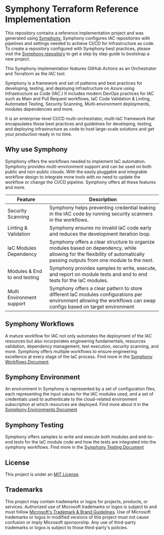 # Symphony Terraform Reference Implementation

This repository contains a reference implementation project and was generated using [Symphony.](https://github.com/microsoft/symphony) Symphony configures IAC repositories with pipelines and settings needed to achieve CI/CD for Infrastructure as code. To create a repository configured with Symphony best practices, please visit the [Symphony repository](https://github.com/microsoft/symphony/blob/main/docs/GETTING_STARTED.md) to get a step by step guide to bootstrap a new project.

This Symphony implementation features GitHub Actions as an Orchestrator and Terraform as the IAC tool.

Symphony is a framework and set of patterns and best practices for developing, testing, and deploying infrastructure on Azure using Infrastructure as Code (IAC.) It includes modern DevOps practices for IAC  such as Main and Pull Request workflows, IaC Code Validation & Linting, Automated Testing, Security Scanning, Multi-environment deployments, modules dependencies and more.

It is an enterprise-level CI/CD multi-orchestrator, multi-IaC framework that encapsulates those best practices and guidelines for developing, testing, and deploying infrastructure as code to host large-scale solutions and get your production ready in no time.

## Why use Symphony

Symphony offers the workflows needed to implement IaC automation. Symphony provides multi-environment support and can be used on both public and non-public clouds. With the easily pluggable and integrable workflow design to integrate more tools with no need to update the workflow or change the CI/CD pipeline. Symphony offers all these features and more.

| Feature                      | Description                                                                                                                                                                 |
|------------------------------|-----------------------------------------------------------------------------------------------------------------------------------------------------------------------------|
| Security Scanning            | Symphony helps preventing credential leaking in the IAC code by running security scanners in the workflows.                                                                 |
| Linting & Validation         | Symphony ensures no invalid IaC code early and reduces the development iteration loop.                                                                                      |
| IaC Modules Dependency       | Symphony offers a clear structure to organize modules based on dependency, while allowing for the flexibility of automatically passing outputs from one module to the next. |
| Modules & End to end testing | Symphony  provides samples to write, execute, and report on module tests and end to end tests for the IaC modules.                                                          |
| Multi Environment support    | Symphony offers a clear pattern to store different IaC modules configurations per environment allowing the workflows can swap configs based on target environment           |

## Symphony Workflows

A mature workflow for IAC not only automates the deployment of the IAC resources but also incorporates engineering fundamentals, resources validation, dependency management, test execution, security scanning, and more. Symphony offers multiple workflows to ensure engineering excellence at every stage of the IaC process. Find more in the [Symphony Workflows Document](./docs/WORKFLOW.md).

## Symphony Environment

An environment in Symphony is represented by a set of configuration files, each representing the input values for the IAC modules used, and a set of credentials used to authenticate to the cloud-related environment subscription at which resources are deployed. Find more about it in the [Symphony Environments Document](./docs/ENVIRONMENT.md)

## Symphony Testing

Symphony offers samples to write and execute both modules and end-to-end tests for the IaC module code and how the tests are integrated into the symphony workflows. Find more in the [Symphony Testing Document](./docs/TESTING.md)

## License

This project is under an [MIT License](LICENSE).

## Trademarks

This project may contain trademarks or logos for projects, products, or services. Authorized use of Microsoft trademarks or logos is subject to and must follow [Microsoft's Trademark & Brand Guidelines](https://www.microsoft.com/en-us/legal/intellectualproperty/trademarks). Use of Microsoft trademarks or logos in modified versions of this project must not cause confusion or imply Microsoft sponsorship. Any use of third-party trademarks or logos is subject to those third-party's policies.

